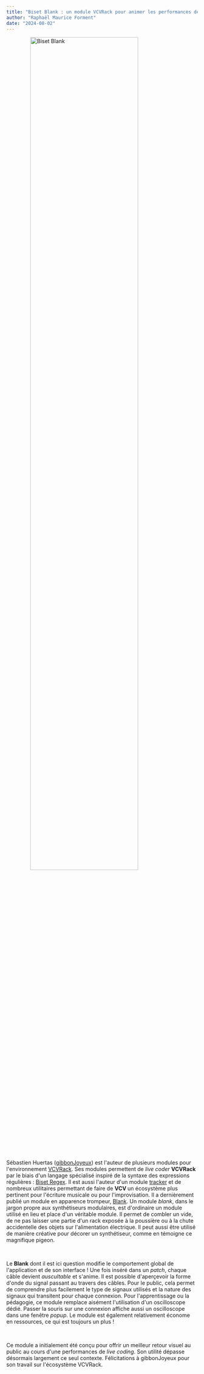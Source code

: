 ```yaml
---
title: "Biset Blank : un module VCVRack pour animer les performances de live coding"
author: "Raphaël Maurice Forment"
date: "2024-08-02"
---
```


<img src="../images/bisetblank.gif" alt="Biset Blank" style="display:block; margin-left:auto;margin-right:auto;max-width:1000px;width:75%" />

<br>

<p>Sébastien Huertas (<a href="https://github.com/gibbonjoyeux">gibbonJoyeux</a>) est l'auteur de plusieurs modules pour l'environnement
<a href="https://vcvrack.com/">VCVRack</a>. Ses modules permettent de <i>live coder</i> <b>VCVRack </b>par le biais d'un langage spécialisé inspiré de la syntaxe des expressions
régulières : <a href="https://library.vcvrack.com/?brand=Biset">Biset Regex</a>. Il est
aussi l'auteur d'un module <a href="https://en.wikipedia.org/wiki/Music_tracker">tracker</a> et de nombreux utilitaires permettant de faire de <b>VCV </b>un écosystème plus pertinent pour l'écriture musicale ou pour l'improvisation. Il a dernièrement publié un module en apparence trompeur, <a href="https://library.vcvrack.com/Biset/Biset-Blank">Blank</a>. Un module <i>blank</i>, dans le jargon propre aux synthétiseurs modulaires, est d'ordinaire un module utilisé en lieu et place d'un véritable module. Il permet de combler un vide, de ne pas laisser une partie d'un rack exposée à la poussière ou à la chute accidentelle des objets sur l'alimentation électrique. Il peut aussi être utilisé de manière créative pour décorer un synthétiseur, comme en témoigne ce magnifique pigeon.</p>

<br>

<p>Le <b>Blank</b> dont il est ici question modifie le comportement global de l'application et de son interface ! Une fois inséré dans un <i>patch</i>, chaque câble devient <i>auscultable</i> et s'anime. Il est possible d'aperçevoir la forme d'onde du signal passant au travers des câbles. Pour le public, cela permet de comprendre plus facilement le type de signaux utilisés et la nature des signaux qui transitent pour chaque connexion. Pour l'apprentissage ou la pédagogie, ce module remplace aisément l'utilisation d'un oscilloscope dédié. Passer la souris sur une connexion affiche aussi un oscilloscope dans une fenêtre <i>popup</i>. Le module est également relativement économe en ressources, ce qui est toujours un plus !</p>

<br>

<p>Ce module a initialement été conçu pour offrir un meilleur retour visuel au public au cours d'une performances de <i>live coding</i>. Son utilité dépasse désormais largement ce seul contexte. Félicitations à gibbonJoyeux pour son travail sur l'écosystème VCVRack.</p>
